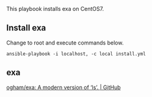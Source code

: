 This playbook installs exa on CentOS7.

## Install exa 

Change to root and execute commands below.

```
ansible-playbook -i localhost, -c local install.yml
```

## exa
[ogham/exa: A modern version of ‘ls’. | GitHub](https://github.com/ogham/exa)
